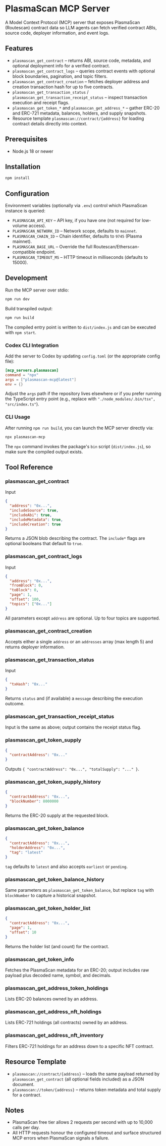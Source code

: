 # PlasmaScan MCP Server

A Model Context Protocol (MCP) server that exposes PlasmaScan (Routescan) contract data so LLM agents can fetch verified contract ABIs, source code, deployer information, and event logs.

## Features

- `plasmascan_get_contract` – returns ABI, source code, metadata, and optional deployment info for a verified contract.
- `plasmascan_get_contract_logs` – queries contract events with optional block boundaries, pagination, and topic filters.
- `plasmascan_get_contract_creation` – fetches deployer address and creation transaction hash for up to five contracts.
- `plasmascan_get_transaction_status` / `plasmascan_get_transaction_receipt_status` – inspect transaction execution and receipt flags.
- `plasmascan_get_token_*` and `plasmascan_get_address_*` – gather ERC-20 and ERC-721 metadata, balances, holders, and supply snapshots.
- Resource template `plasmascan://contract/{address}` for loading contract details directly into context.

## Prerequisites

- Node.js 18 or newer

## Installation

```bash
npm install
```

## Configuration

Environment variables (optionally via `.env`) control which PlasmaScan instance is queried:

- `PLASMASCAN_API_KEY` – API key, if you have one (not required for low-volume access).
- `PLASMASCAN_NETWORK_ID` – Network scope, defaults to `mainnet`.
- `PLASMASCAN_CHAIN_ID` – Chain identifier, defaults to `9745` (Plasma mainnet).
- `PLASMASCAN_BASE_URL` – Override the full Routescan/Etherscan-compatible endpoint.
- `PLASMASCAN_TIMEOUT_MS` – HTTP timeout in milliseconds (defaults to 15000).

## Development

Run the MCP server over stdio:

```bash
npm run dev
```

Build transpiled output:

```bash
npm run build
```

The compiled entry point is written to `dist/index.js` and can be executed with `npm start`.

### Codex CLI Integration

Add the server to Codex by updating `config.toml` (or the appropriate config file):

```toml
[mcp_servers.plasmascan]
command = "npx"
args = ["plasmascan-mcp@latest"]
env = {}
```

Adjust the `args` path if the repository lives elsewhere or if you prefer running the TypeScript entry point (e.g., replace with `"./node_modules/.bin/tsx", "src/index.ts"`).

### CLI Usage

After running `npm run build`, you can launch the MCP server directly via:

```bash
npx plasmascan-mcp
```

The `npx` command invokes the package's `bin` script (`dist/index.js`), so make sure the compiled output exists.

## Tool Reference

### plasmascan_get_contract

Input

```json
{
  "address": "0x...",
  "includeSource": true,
  "includeAbi": true,
  "includeMetadata": true,
  "includeCreation": true
}
```

Returns a JSON blob describing the contract. The `include*` flags are optional booleans that default to `true`.

### plasmascan_get_contract_logs

Input

```json
{
  "address": "0x...",
  "fromBlock": 0,
  "toBlock": 0,
  "page": 1,
  "offset": 100,
  "topics": ["0x..."]
}
```

All parameters except `address` are optional. Up to four topics are supported.

### plasmascan_get_contract_creation

Accepts either a single `address` or an `addresses` array (max length 5) and returns deployer information.

### plasmascan_get_transaction_status

Input

```json
{
  "txHash": "0x..."
}
```

Returns `status` and (if available) a `message` describing the execution outcome.

### plasmascan_get_transaction_receipt_status

Input is the same as above; output contains the receipt status flag.

### plasmascan_get_token_supply

```json
{
  "contractAddress": "0x..."
}
```

Outputs `{ "contractAddress": "0x...", "totalSupply": "..." }`.

### plasmascan_get_token_supply_history

```json
{
  "contractAddress": "0x...",
  "blockNumber": 8000000
}
```

Returns the ERC-20 supply at the requested block.

### plasmascan_get_token_balance

```json
{
  "contractAddress": "0x...",
  "holderAddress": "0x...",
  "tag": "latest"
}
```

`tag` defaults to `latest` and also accepts `earliest` or `pending`.

### plasmascan_get_token_balance_history

Same parameters as `plasmascan_get_token_balance`, but replace `tag` with `blockNumber` to capture a historical snapshot.

### plasmascan_get_token_holder_list

```json
{
  "contractAddress": "0x...",
  "page": 1,
  "offset": 10
}
```

Returns the holder list (and count) for the contract.

### plasmascan_get_token_info

Fetches the PlasmaScan metadata for an ERC-20; output includes raw payload plus decoded name, symbol, and decimals.

### plasmascan_get_address_token_holdings

Lists ERC-20 balances owned by an address.

### plasmascan_get_address_nft_holdings

Lists ERC-721 holdings (all contracts) owned by an address.

### plasmascan_get_address_nft_inventory

Filters ERC-721 holdings for an address down to a specific NFT contract.

## Resource Template

- `plasmascan://contract/{address}` – loads the same payload returned by `plasmascan_get_contract` (all optional fields included) as a JSON document.
- `plasmascan://token/{address}` – returns token metadata and total supply for a contract.

## Notes

- PlasmaScan free tier allows 2 requests per second with up to 10,000 calls per day.
- All HTTP requests honour the configured timeout and surface structured MCP errors when PlasmaScan signals a failure.
